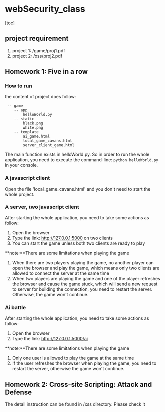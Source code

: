 # webSecurity_class
[toc]

## project requirement
1. project 1: /game/proj1.pdf
2. project 2: /xss/proj2.pdf

## Homework 1: Five in a row
### How to run
the content of project does follow:
```
 -- game
    -- app
        helloWorld.py
    -- static
        black.png
        white.png
    -- template
        ai_game.html
        local_game_cavans.html
        server_client_game.html
```
The main function exists in helloWorld.py. So in order to run the whole application, you need to execute the command-line: ```python helloWorld.py``` in your console.

### A javascript client
Open the file 'local_game_cavans.html' and you don't need to start the whole project.

### A server, two javascript client
After starting the whole application, you need to take some actions as follow:
1. Open the browser
2. Type the link: http://127.0.0.1:5000 on two clients
3. You can start the game unless both two clients are ready to play

**note:**There are some limitations when playing the game
1. When there are two players playing the game, no another player can open the browser and play the game, which means only two clients are allowed to connect the server at the same time
2. When two players are playing the game and one of the player refreshes the browser and cause the game stuck, which will send a new request to server for building the connection, you need to restart the server. Otherwise, the game won't continue.

### Ai battle
After starting the whole application, you need to take some actions as follow:
1. Open the browser
2. Type the link: http://127.0.0.1:5000/ai

**note:**There are some limitations when playing the game
1. Only one user is allowed to play the game at the same time
2. If the user refreshes the browser when playing the game, you need to restart the server, otherwise the game won't continue.

## Homework 2: Cross-site Scripting: Attack and Defense
The detail instruction can be found in /xss directory. Please check it 